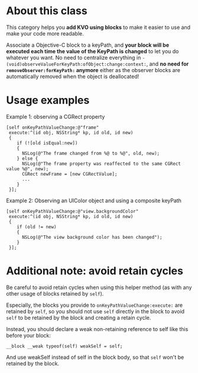 # About this class

This category helps you **add KVO using blocks** to make it easier to use and make your code more readable.

Associate a Objective-C block to a keyPath, and **your block will be executed each time the value of the KeyPath is changed** to let you do whatever you want.
No need to centralize everything in `-(void)observeValueForKeyPath:ofObject:change:context:`, and **no need for `removeObserver:forKeyPath:` anymore** either
as the observer blocks are automatically removed when the object is deallocated!

# Usage examples

Example 1: observing a CGRect property

    [self onKeyPathValueChange:@"frame"
     execute:^(id obj, NSString* kp, id old, id new)
     {
        if (![old isEqual:new])
        {
          NSLog(@"The frame changed from %@ to %@", old, new);
        } else {
          NSLog(@"The frame property was reaffected to the same CGRect value %@", new);
          CGRect newFrame = [new CGRectValue];
          ...
        }
     }];

Example 2: Observing an UIColor object and using a composite keyPath

    [self onKeyPathValueChange:@"view.backgroundColor"
     execute:^(id obj, NSString* kp, id old, id new)
     {
        if (old != new)
        {
          NSLog(@"The view background color has been changed");
        }
     }];

# Additional note: avoid retain cycles

Be careful to avoid retain cycles when using this helper method (as with any other usage of blocks retained by `self`).

Especially, the blocks you provide to `onKeyPathValueChange:execute:` are retained by `self`, so you should
not use `self` directly in the block to avoid `self` to be retained by the block and creating a retain cycle.

Instead, you should declare a weak non-retaining reference to self like this before your block:

    __block __weak typeof(self) weakSelf = self;
    
And use weakSelf instead of self in the block body, so that `self` won't be retained by the block.
